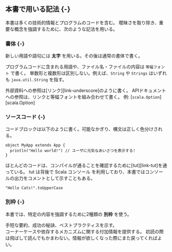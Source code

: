 ## 本書で用いる記法 {-}

本書は多くの技術的情報とプログラムのコードを含む。
曖昧さを取り除き、重要な概念を強調するために、次のような記法を用いる。

### 書体 {-}

新しい用語や語句には **太字** を用いる。その後は通常の書体で書く。

プログラムコードに含まれる用語や、ファイル名・ファイルの内容は `等幅フォント` で書く。
単数形と複数形は区別しない。例えば、`String` や `Strings` はいずれも `java.util.String` を指す。

外部資料への参照は[リンク][link-underscore]のように書く。
APIドキュメントへの参照は、リンクと等幅フォントを組み合わせて書く。
例: [`scala.Option`][scala.Option]

### ソースコード {-}

コードブロックは以下のように書く。可能なかぎり、構文は正しく色分けされる。

```tut:book:silent
object MyApp extends App {
  println("Hello world!") // ユーザに元気なあいさつを表示する!
}
```

ほとんどのコードは、コンパイルが通ることを確認するために[tut][link-tut]を通っている。
tut は背後で Scala コンソール を利用しており、本書ではコンソールの出力をコメントとして示すこともある。

```tut:book
"Hello Cats!".toUpperCase
```

### 別枠 {-}

本書では、特定の内容を強調するために2種類の **別枠** を使う。

<div class="callout callout-info">
手短な要約、成功の秘訣、ベストプラクティスを示す。
</div>

<div class="callout callout-warning">
コーナーケースや依存するメカニズムに関する付加情報を提供する。
初読の際は飛ばして読んでもかまわない。情報が欲しくなった際にまた戻ってくればよい。
</div>
